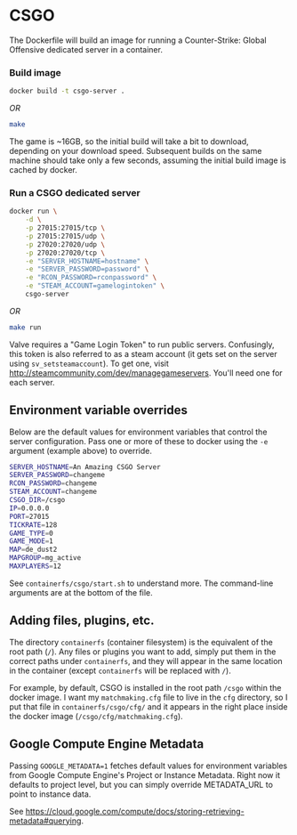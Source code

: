 # CSGO

The Dockerfile will build an image for running a Counter-Strike: Global Offensive dedicated server in a container.

### Build image

```bash
docker build -t csgo-server .
```

_OR_

```bash
make
```

The game is ~16GB, so the initial build will take a bit to download, depending on your download speed. Subsequent builds on the same machine should take only a few seconds, assuming the initial build image is cached by docker.

### Run a CSGO dedicated server

```bash
docker run \
	-d \
	-p 27015:27015/tcp \
	-p 27015:27015/udp \
	-p 27020:27020/udp \
	-p 27020:27020/tcp \
	-e "SERVER_HOSTNAME=hostname" \
	-e "SERVER_PASSWORD=password" \
	-e "RCON_PASSWORD=rconpassword" \
	-e "STEAM_ACCOUNT=gamelogintoken" \
	csgo-server
```

_OR_

```bash
make run
```

Valve requires a "Game Login Token" to run public servers. Confusingly, this token is also referred to as a steam account (it gets set on the server using `sv_setsteamaccount`). To get one, visit http://steamcommunity.com/dev/managegameservers. You'll need one for each server.

## Environment variable overrides

Below are the default values for environment variables that control the server configuration. Pass one or more of these to docker using the `-e` argument (example above) to override.

```bash
SERVER_HOSTNAME=An Amazing CSGO Server
SERVER_PASSWORD=changeme
RCON_PASSWORD=changeme
STEAM_ACCOUNT=changeme
CSGO_DIR=/csgo
IP=0.0.0.0
PORT=27015
TICKRATE=128
GAME_TYPE=0
GAME_MODE=1
MAP=de_dust2
MAPGROUP=mg_active
MAXPLAYERS=12
```

See `containerfs/csgo/start.sh` to understand more. The command-line arguments are at the bottom of the file.

## Adding files, plugins, etc.

The directory `containerfs` (container filesystem) is the equivalent of the root path (`/`). Any files or plugins you want to add, simply put them in the correct paths under `containerfs`, and they will appear in the same location in the container (except `containerfs` will be replaced with `/`).

For example, by default, CSGO is installed in the root path `/csgo` within the docker image. I want my `matchmaking.cfg` file to live in the `cfg` directory, so I put that file in `containerfs/csgo/cfg/` and it appears in the right place inside the docker image (`/csgo/cfg/matchmaking.cfg`).

## Google Compute Engine Metadata

Passing `GOOGLE_METADATA=1` fetches default values for environment variables from Google Compute Engine's Project or Instance Metadata. Right now it defaults to project level, but you can simply override METADATA_URL to point to instance data.

See https://cloud.google.com/compute/docs/storing-retrieving-metadata#querying.